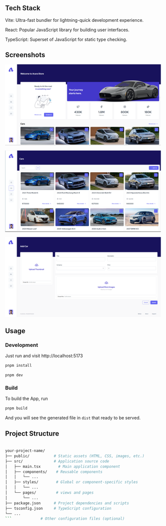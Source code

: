 ## Tech Stack

Vite: Ultra-fast bundler for lightning-quick development experience.

React: Popular JavaScript library for building user interfaces.

TypeScript: Superset of JavaScript for static type checking.


## Screenshots
<p align='center'>
  <img src='./screenshots/Screenshot 2024-06-09 174644.png' alt='Vitesse - Opinionated Vite Starter Template' width='600'/>
</p>


<p align='center'>
  <img src='./screenshots/Screenshot 2024-06-09 174701.png' alt='Vitesse - Opinionated Vite Starter Template' width='600'/>
</p>

<p align='center'>
  <img src='./screenshots/Screenshot 2024-06-09 174718.png' alt='Vitesse - Opinionated Vite Starter Template' width='600'/>
</p>


## Usage

### Development

Just run and visit http://localhost:5173

```bash
pnpm install
```

```bash
pnpm dev
```

### Build

To build the App, run

```bash
pnpm build
```

And you will see the generated file in `dist` that ready to be served.




## Project Structure

```bash

your-project-name/
├── public/           # Static assets (HTML, CSS, images, etc.)
├── src/              # Application source code
│   ├── main.tsx        # Main application component
│   ├── components/    # Reusable components
│   │   └── ...
│   ├── styles/        # Global or component-specific styles
│   │   └── ...
│   └── pages/         # views and pages
│       └── ...
├── package.json      # Project dependencies and scripts
├── tsconfig.json     # TypeScript configuration
└── ...
```             # Other configuration files (optional)
